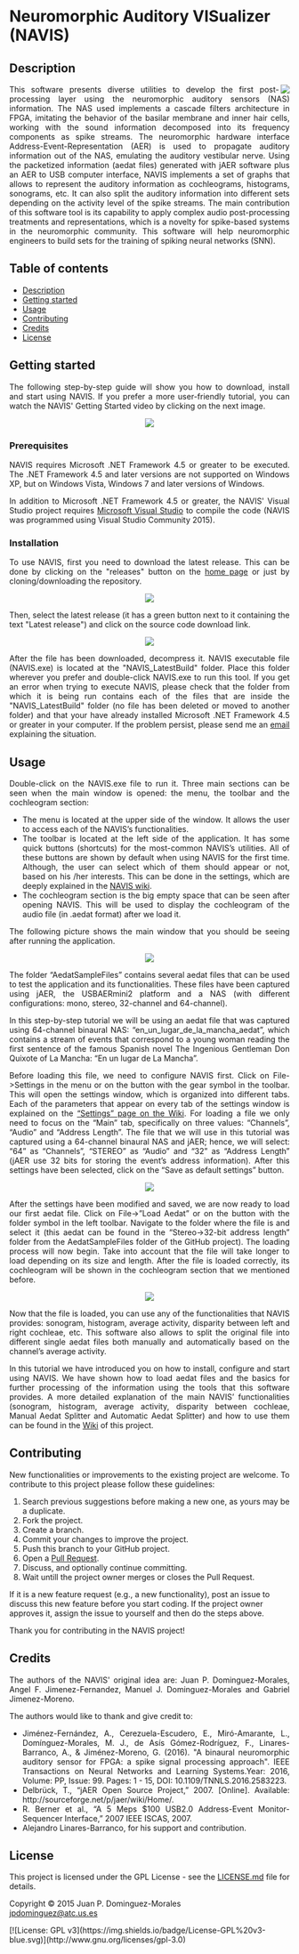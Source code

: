# Neuromorphic Auditory VISualizer (NAVIS)

<h2 name="Description">Description</h2>
<p align="justify">
<img align="right" src="https://github.com/jpdominguez/NAVIS-Tool/blob/master/NAVIS/Wiki_Images/navis-logo-128.png">
This software presents diverse utilities to develop the first post-processing layer using the neuromorphic auditory sensors (NAS) information. The NAS used implements a cascade filters architecture in FPGA, imitating the behavior of the basilar membrane and inner hair cells, working with the sound information decomposed into its frequency components as spike streams. The neuromorphic hardware interface Address-Event-Representation (AER) is used to propagate auditory information out of the NAS, emulating the auditory vestibular nerve. Using the packetized information (aedat files) generated with jAER software plus an AER to USB computer interface, NAVIS implements a set of graphs that allows to represent the auditory information as cochleograms, histograms, sonograms, etc. It can also split the auditory information into different sets depending on the activity level of the spike streams. The main contribution of this software tool is its capability to apply complex audio post-processing treatments and representations, which is a novelty for spike-based systems in the neuromorphic community. This software will help neuromorphic engineers to build sets for the training of spiking neural networks (SNN).</p>

<h2>Table of contents</h2>
<p align="justify">
<ul>
<li><a href="#Description">Description</a></li>
<li><a href="#GettingStarted">Getting started</a></li>
<li><a href="#Usage">Usage</a></li>
<li><a href="#Contributing">Contributing</a></li>
<li><a href="#Credits">Credits</a></li>
<li><a href="#License">License</a></li>
</ul>
</p>

<h2 name="GettingStarted">Getting started</h2>
<p align="justify">
The following step-by-step guide will show you how to download, install and start using NAVIS. If you prefer a more user-friendly tutorial, you can watch the NAVIS' Getting Started video by clicking on the next image.
</p>
<p align="center">
<a href="https://www.youtube.com/watch?v=xJ27ZqqyDRo"><img align="center" src="http://img.youtube.com/vi/xJ27ZqqyDRo/0.jpg"></a>
</p>
<h3>Prerequisites</h3>
<p align="justify">
NAVIS requires Microsoft .NET Framework 4.5 or greater to be executed. The .NET Framework 4.5 and later versions are not supported on Windows XP, but on Windows Vista, Windows 7 and later versions of Windows.
</p>
<p align="justify">
In addition to Microsoft .NET Framework 4.5 or greater, the NAVIS' Visual Studio project requires <a href="http://www.visualstudio.com">Microsoft Visual Studio</a> to compile the code (NAVIS was programmed using Visual Studio Community 2015). 
</p>
<h3>Installation</h3>
<p align="justify">
To use NAVIS, first you need to download the latest release. This can be done by clicking on the "releases" button on the <a href="https://github.com/jpdominguez/NAVIS-Tool">home page</a> or just by cloning/downloading the repository.
</p>
<p align="center">
<img align="center" src="https://github.com/jpdominguez/NAVIS-Tool/blob/master/NAVIS/Wiki_Images/RM_releases.PNG">
</p>
<p align="justify">
Then, select the latest release (it has a green button next to it containing the text "Latest release") and click on the source code download link.
</p>
<p align="center">
<img align="center" src="https://github.com/jpdominguez/NAVIS-Tool/blob/master/NAVIS/Wiki_Images/RM_releaseslatestRelease.png">
</p>
<p align="justify">
After the file has been downloaded, decompress it. NAVIS executable file (NAVIS.exe) is located at the "NAVIS_LatestBuild" folder. Place this folder wherever you prefer and double-click NAVIS.exe to run this tool. If you get an error when trying to execute NAVIS, please check that the folder from which it is being run contains each of the files that are inside the "NAVIS_LatestBuild" folder (no file has been deleted or moved to another folder) and that your have already installed Microsoft .NET Framework 4.5 or greater in your computer. If the problem persist, please send me an <a href="mailto:jpdominguez@atc.us.es">email</a> explaining the situation.
</p>




<h2 name="Usage">Usage</h2>
<p align="justify">
Double-click on the NAVIS.exe file to run it. Three main sections can be seen when the main window is opened: the menu, the toolbar and the cochleogram section:
<ul align="justify">
<li>The menu is located at the upper side of the window. It allows the user to access each of the NAVIS’s functionalities.</li>
<li>The toolbar is located at the left side of the application. It has some quick buttons (shortcuts) for the most-common NAVIS’s utilities. All of these buttons are shown by default when using NAVIS for the first time. Although, the user can select which of them should appear or not, based on his /her interests. This can be done in the settings, which are deeply explained in the <a href="https://github.com/jpdominguez/NAVIS-Tool/wiki/1.-Settings">NAVIS wiki</a>.</li>
<li>The cochleogram section is the big empty space that can be seen after opening NAVIS. This will be used to display the cochleogram of the audio file (in .aedat format) after we load it.</li>
</ul>
</p>
<p align="justify">
The following picture shows the main window that you should be seeing after running the application.
</p>
<p align="center">
<img align="center" src="https://github.com/jpdominguez/NAVIS-Tool/blob/master/NAVIS/Wiki_Images/MainWindow_menus.png">
</p>
<p align="justify">
The folder “AedatSampleFiles” contains several aedat files that can be used to test the application and its functionalities. These files have been captured using jAER, the USBAERmini2 platform and a NAS (with different configurations: mono, stereo, 32-channel and 64-channel).
</p>
<p align="justify">
In this step-by-step tutorial we will be using an aedat file that was captured using 64-channel binaural NAS: “en_un_lugar_de_la_mancha_aedat”, which contains a stream of events that correspond to a young woman reading the first sentence of the famous Spanish novel The Ingenious Gentleman Don Quixote of La Mancha: “En un lugar de La Mancha”.
</p>
<p align="justify">
Before loading this file, we need to configure NAVIS first. Click on File->Settings in the menu or on the button with the gear symbol in the toolbar. This will open the settings window, which is organized into different tabs. Each of the parameters that appear on every tab of the settings window is explained on the <a href="https://github.com/jpdominguez/NAVIS-Tool/wiki/1.-Settings">“Settings” page on the Wiki</a>. For loading a file we only need to focus on the “Main” tab, specifically on three values: “Channels”, “Audio” and “Address Length”. The file that we will use in this tutorial was captured using a 64-channel binaural NAS and jAER; hence, we will select: “64” as “Channels”, “STEREO” as “Audio” and “32” as “Address Length” (jAER use 32 bits for storing the event’s address information). After this settings have been selected, click on the “Save as default settings” button.
</p>
<p align="center">
<img align="center" src="https://github.com/jpdominguez/NAVIS-Tool/blob/master/NAVIS/Wiki_Images/Settings_step.png">
</p>
<p align="justify">
After the settings have been modified and saved, we are now ready to load our first aedat file. Click on File->”Load Aedat” or on the button with the folder symbol in the left toolbar. Navigate to the folder where the file is and select it (this aedat can be found in the “Stereo->32-bit address length” folder from the AedatSampleFiles folder of the GitHub project). The loading process will now begin. Take into account that the file will take longer to load depending on its size and length. After the file is loaded correctly, its cochleogram will be shown in the cochleogram section that we mentioned before.
</p>
<p align="center">
<img align="center" src="https://github.com/jpdominguez/NAVIS-Tool/blob/master/NAVIS/Wiki_Images/MainWindow_cochleogram.png">
</p>
<p align="justify">
Now that the file is loaded, you can use any of the functionalities that NAVIS provides: sonogram, histogram, average activity, disparity between left and right cochleae, etc. This software also allows to split the original file into different single aedat files both manually and automatically based on the channel’s average activity.
</p>
<p align="justify">
In this tutorial we have introduced you on how to install, configure and start using NAVIS. We have shown how to load aedat files and the basics for further processing of the information using the tools that this software provides. A more detailed explanation of the main NAVIS’ functionalities (sonogram, histogram, average activity, disparity between cochleae, Manual Aedat Splitter and Automatic Aedat Splitter) and how to use them can be found in the <a href="https://github.com/jpdominguez/NAVIS-Tool/wiki">Wiki</a> of this project.
</p>



<h2 name="Contributing">Contributing</h2>
<p align="justify">
New functionalities or improvements to the existing project are welcome. To contribute to this project please follow these guidelines:
<ol align="justify">
<li> Search previous suggestions before making a new one, as yours may be a duplicate.</li>
<li> Fork the project.</li>
<li> Create a branch.</li>
<li> Commit your changes to improve the project.</li>
<li> Push this branch to your GitHub project.</li>
<li> Open a <a href="https://github.com/jpdominguez/NAVIS-Tool/pulls">Pull Request</a>.</li>
<li> Discuss, and optionally continue committing.</li>
<li> Wait untill the project owner merges or closes the Pull Request.</li>
</ol>
If it is a new feature request (e.g., a new functionality), post an issue to discuss this new feature before you start coding. If the project owner approves it, assign the issue to yourself and then do the steps above.
</p>
<p align="justify">
Thank you for contributing in the NAVIS project!
</p>

<h2 name="Credits">Credits</h2>
<p align="justify">
The authors of the NAVIS' original idea are: Juan P. Dominguez-Morales, Angel F. Jimenez-Fernandez, Manuel J. Dominguez-Morales and Gabriel Jimenez-Moreno.
</p>
<p align="justify">
The authors would like to thank and give credit to:
<ul align="justify">
<li>Jiménez-Fernández, A., Cerezuela-Escudero, E., Miró-Amarante, L., Domínguez-Morales, M. J., de Asís Gómez-Rodríguez, F., Linares-Barranco, A., & Jiménez-Moreno, G. (2016). "A binaural neuromorphic auditory sensor for FPGA: a spike signal processing approach". IEEE Transactions on Neural Networks and Learning Systems.Year: 2016, Volume: PP, Issue: 99. Pages: 1 - 15, DOI: 10.1109/TNNLS.2016.2583223.</li>
<li>Delbrück, T., “jAER Open Source Project,” 2007. [Online]. Available: http://sourceforge.net/p/jaer/wiki/Home/.</li>
<li>R. Berner et al., “A 5 Meps $100 USB2.0 Address-Event Monitor-Sequencer Interface,” 2007 IEEE ISCAS, 2007.</li>
<li>Alejandro Linares-Barranco, for his support and contribution.</li>
</ul>
</p>

<h2 name="License">License</h2>

<p align="justify">
This project is licensed under the GPL License - see the <a href="https://raw.githubusercontent.com/jpdominguez/NAVIS-Tool/master/LICENSE">LICENSE.md</a> file for details.
</p>
<p align="justify">
Copyright © 2015 Juan P. Dominguez-Morales<br>  
<a href="mailto:jpdominguez@atc.us.es">jpdominguez@atc.us.es</a>
</p>
[![License: GPL v3](https://img.shields.io/badge/License-GPL%20v3-blue.svg)](http://www.gnu.org/licenses/gpl-3.0)
